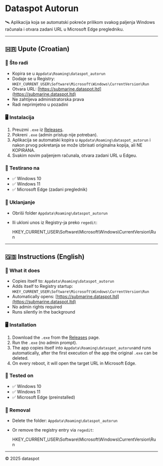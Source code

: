 # Dataspot Autorun

🛰️ Aplikacija koja se automatski pokreće prilikom svakog paljenja Windows računala i otvara zadani URL u Microsoft Edge pregledniku.

---

## 🇭🇷 Upute (Croatian)

### 🔧 Što radi

- Kopira se u `Appdata\Roaming\dataspot_autorun`
- Dodaje se u Registry:  
  `HKEY_CURRENT_USER\Software\Microsoft\Windows\CurrentVersion\Run`
- Otvara URL: [https://submarine.dataspot.ltd](https://submarine.dataspot.ltd)
- Ne zahtijeva administratorska prava
- Radi neprimjetno u pozadini

### 🖥️ Instalacija

1. Preuzmi `.exe` iz [Releases](/https://github.com/flaskarin/dataspot/releases).
2. Pokreni `.exe` (admin pristup nije potreban).
3. Aplikacija se automatski kopira u `Appdata\Roaming\dataspot_autorun` i nakon prvog pokretanja se može izbrisati originalna kopija, ali NE KOPIRANA.
4. Svakim novim paljenjem računala, otvara zadani URL u Edgeu.

### 🧪 Testirano na

- ✅ Windows 10
- ✅ Windows 11
- ✅ Microsoft Edge (zadani preglednik)

### 🧼 Uklanjanje

- Obriši folder `Appdata\Roaming\dataspot_autorun`
- Ili ukloni unos iz Registry-ja preko `regedit`:
  
  HKEY_CURRENT_USER\Software\Microsoft\Windows\CurrentVersion\Run

---

## 🇬🇧 Instructions (English)

### 🔧 What it does

- Copies itself to:  `Appdata\Roaming\dataspot_autorun`
- Adds itself to Registry startup:  
  `HKEY_CURRENT_USER\Software\Microsoft\Windows\CurrentVersion\Run`
- Automatically opens: [https://submarine.dataspot.ltd](https://submarine.dataspot.ltd)
- No admin rights required
- Runs silently in the background

### 🖥️ Installation

1. Download the `.exe` from the [Releases](/(https://github.com/flaskarin/dataspot/releases)) page.
2. Run the `.exe` (no admin prompt).
3. The app copies itself into `Appdata\Roaming\dataspot_autorun`and runs automatically, after the first execution of the app the original `.exe` can be deleted.
4. On every reboot, it will open the target URL in Microsoft Edge.

### 🧪 Tested on

- ✅ Windows 10
- ✅ Windows 11
- ✅ Microsoft Edge (preinstalled)

### 🧼 Removal

- Delete the folder:  `Appdata\Roaming\dataspot_autorun`
- Or remove the registry entry via `regedit`:
  
  HKEY_CURRENT_USER\Software\Microsoft\Windows\CurrentVersion\Run

---

© 2025 dataspot
